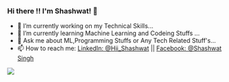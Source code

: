 ### Hi there !! I'm Shashwat! 👋

- 🔭 I’m currently working on my Technical Skills...
- 🌱 I’m currently learning Machine Learning and Codeing Stuffs ...
- 💬 Ask me about ML,Programming Stuffs or Any Tech Related Stuff's... 
- 📫 How to reach me: [LinkedIn: @Hii_Shashwat](https://www.linkedin.com/in/shashwatsing/) || [Facebook: @Shashwat Singh](https://www.facebook.com/shashwat.singh.12914216)

<img src="https://github-readme-stats.vercel.app/api?username=Shashwatsingh22&&show_icons=true&title_color=ffffff&icon_color=bb2acf&text_color=daf7dc&bg_color=2f2519">
